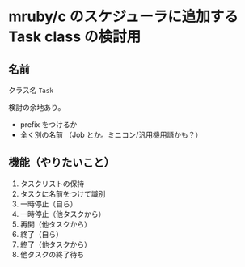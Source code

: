 # mruby/c のスケジューラに追加する Task class の検討用

## 名前

クラス名 `Task`

検討の余地あり。
* prefix をつけるか
* 全く別の名前 （Job とか。ミニコン/汎用機用語かも？）


## 機能（やりたいこと）

1. タスクリストの保持
2. タスクに名前をつけて識別
3. 一時停止（自ら）
4. 一時停止（他タスクから）
5. 再開（他タスクから）
6. 終了（自ら）
7. 終了（他タスクから）
8. 他タスクの終了待ち


